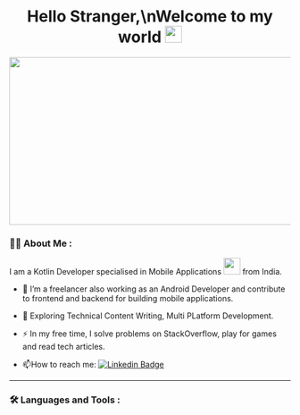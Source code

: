 <h1 align="center">
  Hello Stranger,\nWelcome to my world
  <img src="https://media.giphy.com/media/hvRJCLFzcasrR4ia7z/giphy.gif" width="30px"/>
</h1>

<div align="center">
  <img src="https://media.giphy.com/media/dWesBcTLavkZuG35MI/giphy.gif" width="600" height="300"/>
</div>

### :woman_technologist: About Me :
I am a Kotlin Developer specialised in Mobile Applications <img src="https://media.giphy.com/media/WUlplcMpOCEmTGBtBW/giphy.gif" width="30"> from India.

- :telescope: I’m a freelancer also working as an Android Developer and contribute to frontend and backend for building mobile applications.

- :seedling: Exploring Technical Content Writing, Multi PLatform Development.

- :zap: In my free time, I solve problems on StackOverflow, play for games and read tech articles.

- :mailbox:How to reach me: [![Linkedin Badge](https://img.shields.io/badge/-trinadh-blue?style=flat&logo=Linkedin&logoColor=white)](https://www.linkedin.com/in/trinadh-thatakula)

---
 ### :hammer_and_wrench: Languages and Tools :

<!--
**trinadhthatakula/trinadhthatakula** is a ✨ _special_ ✨ repository because its `README.md` (this file) appears on your GitHub profile.

Here are some ideas to get you started:

- 🔭 I’m currently working on ...
- 🌱 I’m currently learning ...
- 👯 I’m looking to collaborate on ...
- 🤔 I’m looking for help with ...
- 💬 Ask me about ...
- 📫 How to reach me: ...
- 😄 Pronouns: ...
- ⚡ Fun fact: ...
-->
